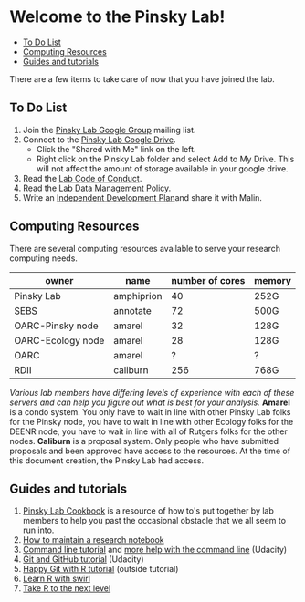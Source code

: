 Welcome to the Pinsky Lab!
================

-   [To Do List](#to-do-list)
-   [Computing Resources](#computing-resources)
-   [Guides and tutorials](#guides-and-tutorials)

There are a few items to take care of now that you have joined the lab.

To Do List
----------

1.  Join the [Pinsky Lab Google Group](https://groups.google.com/forum/#!forum/pinsky-lab) mailing list.
2.  Connect to the [Pinsky Lab Google Drive](https://drive.google.com/drive/u/0/my-drive).
    -   Click the "Shared with Me" link on the left.
    -   Right click on the Pinsky Lab folder and select Add to My Drive. This will not affect the amount of storage available in your google drive.
3.  Read the [Lab Code of Conduct](https://docs.google.com/document/d/e/2PACX-1vSBKYZVmIAtyDjc7QiEbggeiVJmUmFw3P8Tf0HAB_VZuYMSzAQAR3CphP2bfrHWohW2oCDkDPFM7_oD/pub).
4.  Read the [Lab Data Management Policy](https://github.com/pinskylab/policies/blob/master/data-management.md).
5.  Write an [Independent Development Plan](https://myidp.sciencecareers.org)and share it with Malin.

Computing Resources
-------------------

There are several computing resources available to serve your research computing needs.

| owner             | name       | number of cores | memory |
|-------------------|------------|-----------------|--------|
| Pinsky Lab        | amphiprion | 40              | 252G   |
| SEBS              | annotate   | 72              | 500G   |
| OARC-Pinsky node  | amarel     | 32              | 128G   |
| OARC-Ecology node | amarel     | 28              | 128G   |
| OARC              | amarel     | ?               | ?      |
| RDII              | caliburn   | 256             | 768G   |

*Various lab members have differing levels of experience with each of these servers and can help you figure out what is best for your analysis.*
**Amarel** is a condo system. You only have to wait in line with other Pinsky Lab folks for the Pinsky node, you have to wait in line with other Ecology folks for the DEENR node, you have to wait in line with all of Rutgers folks for the other nodes.
**Caliburn** is a proposal system. Only people who have submitted proposals and been approved have access to the resources. At the time of this document creation, the Pinsky Lab had access.

Guides and tutorials
--------------------

1.  [Pinsky Lab Cookbook](https://github.com/pinskylab/pinskylab_methods/blob/master/cookbook.md) is a resource of how to's put together by lab members to help you past the occasional obstacle that we all seem to run into.
1.  [How to maintain a research notebook](https://github.com/pinskylab/pinskylab_methods/blob/master/labmgt/how_to_lab_notebook.md)
1.  [Command line tutorial](https://www.udacity.com/wiki/ud775/command-line-instructions) and [more help with the command line](https://classroom.udacity.com/courses/ud595/lessons/4597278561/concepts/46968695970923) (Udacity)
1.  [Git and GitHub tutorial](https://classroom.udacity.com/courses/ud775) (Udacity)
1.  [Happy Git with R tutorial](https://happygitwithr.com) (outside tutorial)  
1. [Learn R with swirl](https://www.google.com/url?sa=t&rct=j&q=&esrc=s&source=web&cd=1&cad=rja&uact=8&ved=2ahUKEwiy_cfso8HhAhXETN8KHWo_CncQFjAAegQIAhAB&url=http%3A%2F%2Fswirlstats.com%2F&usg=AOvVaw3d7sWweo5vI4J_7LZ2Dl0I)
1. [Take R to the next level](https://r4ds.had.co.nz)
<!--1.  [Collaborative Writing Guide]()-->
<!--1.  [Time Management Guide]()-->
